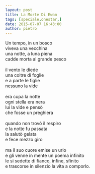 ```yaml
---
layout: post
title: La Morte Di Ewan
tags: [speciale,onestar,]
date: 2015-07-07 16:43:00
author: pietro
---
```

Un tempo, in un bosco<br/>viveva una vecchina<br/>una notte, a luna piena<br/>cadde morta al grande pesco<br/><br/>il vento le diede<br/>una coltre di foglie<br/>e a parte le figlie<br/>nessuno la vide<br/><br/>era cupa la notte<br/>ogni stella era nera<br/>lui la vide e pensò<br/>che fosse un preghiera<br/><br/>quando non trovò il respiro<br/>e la notte fu passata<br/>la salutò gelata<br/>e fece mezzo giro<br/><br/>ma il suo cuore emise un urlo<br/>e gli venne in mente un poema infinito<br/>le si sedette di fianco, infine, sfinito<br/>e trascorse in silenzio la vita a comporlo.

